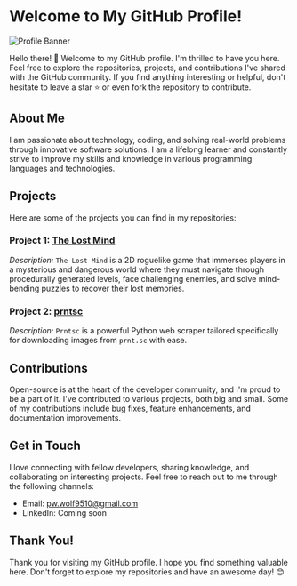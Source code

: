 # Welcome to My GitHub Profile!

![Profile Banner](https://github.com/Pw-Wolf/Pw-Wolf/banner.jpg)

Hello there! 👋 Welcome to my GitHub profile. I'm thrilled to have you here. Feel free to explore the repositories, projects, and contributions I've shared with the GitHub community. If you find anything interesting or helpful, don't hesitate to leave a star ⭐️ or even fork the repository to contribute.

## About Me

I am passionate about technology, coding, and solving real-world problems through innovative software solutions. I am a lifelong learner and constantly strive to improve my skills and knowledge in various programming languages and technologies.

## Projects

Here are some of the projects you can find in my repositories:

### Project 1: [The Lost Mind](https://github.com/Pw-Wolf/The_Lost_Mind)

*Description:* `The Lost Mind` is a 2D roguelike game that immerses players in a mysterious and dangerous world where they must navigate through procedurally generated levels, face challenging enemies, and solve mind-bending puzzles to recover their lost memories.

### Project 2: [prntsc](https://github.com/Pw-Wolf/prntsc)

*Description:* `Prntsc` is a powerful Python web scraper tailored specifically for downloading images from `prnt.sc` with ease.


## Contributions

Open-source is at the heart of the developer community, and I'm proud to be a part of it. I've contributed to various projects, both big and small. Some of my contributions include bug fixes, feature enhancements, and documentation improvements.

## Get in Touch

I love connecting with fellow developers, sharing knowledge, and collaborating on interesting projects. Feel free to reach out to me through the following channels:

- Email: pw.wolf9510@gmail.com
- LinkedIn: Coming soon
<!-- - LinkedIn: [Your Name](https://www.linkedin.com/in/your-profile) -->

## Thank You!

Thank you for visiting my GitHub profile. I hope you find something valuable here. Don't forget to explore my repositories and have an awesome day! 😊